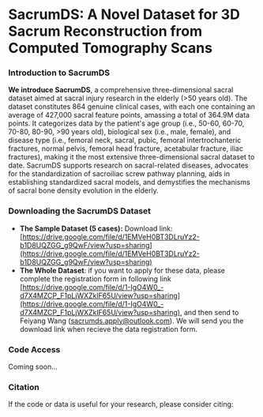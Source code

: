# SacrumDS: A Novel Dataset for 3D Sacrum Reconstruction from Computed Tomography Scans

### Introduction to SacrumDS
**We introduce SacrumDS**, a comprehensive three-dimensional sacral dataset aimed at sacral injury research in the elderly (>50 years old). The dataset constitutes 864 genuine clinical cases, with each one containing an average of 427,000 sacral feature points, amassing a total of 364.9M data points. It categorizes data by the patient's age group (i.e., 50-60, 60-70, 70-80, 80-90, >90 years old), biological sex (i.e., male, female), and disease type (i.e., femoral neck, sacral, pubic, femoral intertrochanteric fractures, normal pelvis, femoral head fracture, acetabular fracture, iliac fractures), making it the most extensive three-dimensional sacral dataset to date. SacrumDS supports research on sacral-related diseases, advocates for the standardization of sacroiliac screw pathway planning, aids in establishing standardized sacral models, and demystifies the mechanisms of sacral bone density evolution in the elderly.

### Downloading the SacrumDS Dataset
-  **The Sample Dataset (5 cases):** Download link: [https://drive.google.com/file/d/1EMVeH0BT3DLruYz2-b1D8UQZGG_g9QwF/view?usp=sharing](https://drive.google.com/file/d/1EMVeH0BT3DLruYz2-b1D8UQZGG_g9QwF/view?usp=sharing)
-  **The Whole Dataset**: if you want to apply for these data, please complete the registration form in following link [https://drive.google.com/file/d/1-IgO4W0_-d7X4MZCP_F1pLjWXZklF65U/view?usp=sharing](https://drive.google.com/file/d/1-IgO4W0_-d7X4MZCP_F1pLjWXZklF65U/view?usp=sharing), and then send to Feiyang Wang (sacrumds.apply@outlook.com). We will send you the download link when recieve the data registration form.

### Code Access
Coming soon...

### Citation
If the code or data is useful for your research, please consider citing:
